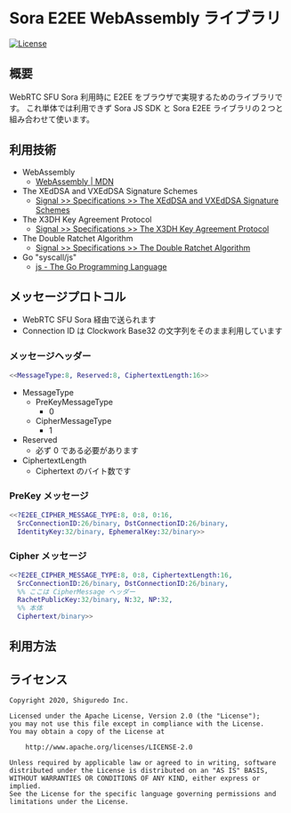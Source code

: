 # Sora E2EE WebAssembly ライブラリ

[![License](https://img.shields.io/badge/License-Apache%202.0-blue.svg)](https://opensource.org/licenses/Apache-2.0)

## 概要

WebRTC SFU Sora 利用時に E2EE をブラウザで実現するためのライブラリです。
これ単体では利用できず Sora JS SDK と Sora E2EE ライブラリの２つと組み合わせて使います。

## 利用技術

- WebAssembly
    - [WebAssembly \| MDN](https://developer.mozilla.org/ja/docs/WebAssembly)
- The XEdDSA and VXEdDSA Signature Schemes
    - [Signal >> Specifications >> The XEdDSA and VXEdDSA Signature Schemes](https://signal.org/docs/specifications/xeddsa/)
- The X3DH Key Agreement Protocol
    - [Signal >> Specifications >> The X3DH Key Agreement Protocol](https://signal.org/docs/specifications/x3dh/)
- The Double Ratchet Algorithm
    - [Signal >> Specifications >> The Double Ratchet Algorithm](https://signal.org/docs/specifications/doubleratchet/)
- Go "syscall/js"
    - [js \- The Go Programming Language](https://golang.org/pkg/syscall/js/)

## メッセージプロトコル

- WebRTC SFU Sora 経由で送られます
- Connection ID は Clockwork Base32 の文字列をそのまま利用しています

### メッセージヘッダー

```erlang
<<MessageType:8, Reserved:8, CiphertextLength:16>>
```

- MessageType
    - PreKeyMessageType
        - 0
    - CipherMessageType
        - 1
- Reserved
    - 必ず 0 である必要があります
- CiphertextLength
    - Ciphertext のバイト数です

### PreKey メッセージ

```erlang
<<?E2EE_CIPHER_MESSAGE_TYPE:8, 0:8, 0:16,
  SrcConnectionID:26/binary, DstConnectionID:26/binary,
  IdentityKey:32/binary, EphemeralKey:32/binary>>
```

### Cipher メッセージ

```erlang
<<?E2EE_CIPHER_MESSAGE_TYPE:8, 0:8, CiphertextLength:16,
  SrcConnectionID:26/binary, DstConnectionID:26/binary,
  %% ここは CipherMessage ヘッダー
  RachetPublicKey:32/binary, N:32, NP:32,
  %% 本体
  Ciphertext/binary>>
```

## 利用方法



## ライセンス

```
Copyright 2020, Shiguredo Inc.

Licensed under the Apache License, Version 2.0 (the "License");
you may not use this file except in compliance with the License.
You may obtain a copy of the License at

    http://www.apache.org/licenses/LICENSE-2.0

Unless required by applicable law or agreed to in writing, software
distributed under the License is distributed on an "AS IS" BASIS,
WITHOUT WARRANTIES OR CONDITIONS OF ANY KIND, either express or implied.
See the License for the specific language governing permissions and
limitations under the License.
```
